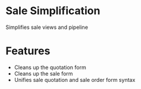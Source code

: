 Sale Simplification
==================

Simplifies sale views and pipeline


Features
========
* Cleans up the quotation form
* Cleans up the sale form
* Unifies sale quotation and sale order form syntax